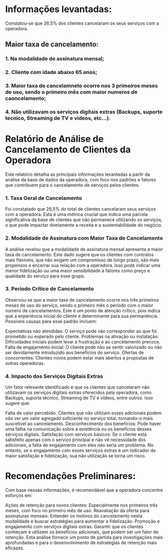 # Informações levantadas:

Constatou-se que 26,5% dos clientes cancelaram os seus serviços com a operadora.

## Maior taxa de cancelamento:
### 1. Na modalidade de assinatura mensal;
### 2. Cliente com idade abaixo 65 anos;
### 3. Maior taxa de cancelamneto ocorre nos 3 primeiros meses de uso, sendo o primeiro mês com maior numeros de caoncelamento;
### 4. Não utilizavam os serviços digitais extras (Backups, suporte tecnico, Streaming de TV e videos, etc...).

# Relatório de Análise de Cancelamento de Clientes da Operadora
Este relatório detalha as principais informações levantadas a partir da análise da base de dados da operadora, com foco nos padrões e fatores que contribuem para o cancelamento de serviços pelos clientes.

### 1. Taxa Geral de Cancelamento
Foi constatado que 26,5% do total de clientes cancelaram seus serviços com a operadora. Esta é uma métrica crucial que indica uma parcela significativa da base de clientes que não permanece utilizando os serviços, o que pode impactar diretamente a receita e a sustentabilidade do negócio.

### 2. Modalidade de Assinatura com Maior Taxa de Cancelamento
A análise revelou que a modalidade de assinatura mensal apresenta a maior taxa de cancelamento. Este dado sugere que os clientes com contratos mais flexíveis, que não exigem um compromisso de longo prazo, são mais propensos a encerrar sua relação com a operadora. Isso pode indicar uma menor fidelização ou uma maior sensibilidade a fatores como preço e qualidade do serviço para esse grupo.

### 3. Período Crítico de Cancelamento
Observou-se que a maior taxa de cancelamento ocorre nos três primeiros meses de uso do serviço, sendo o primeiro mês o período com o maior número de cancelamentos. Este é um ponto de atenção crítico, pois indica que a experiência inicial do cliente é determinante para sua permanência. Possíveis causas para esse padrão incluem:

Expectativas não atendidas: O serviço pode não corresponder ao que foi prometido ou esperado pelo cliente.
Problemas na ativação ou instalação: Dificuldades iniciais podem levar à frustração e ao cancelamento precoce.
Falta de engajamento inicial: O cliente pode não se sentir valorizado ou não ser devidamente introduzido aos benefícios do serviço.
Ofertas de concorrentes: Clientes novos podem estar mais abertos a propostas de outras operadoras.

### 4. Impacto dos Serviços Digitais Extras
Um fator relevante identificado é que os clientes que cancelaram não utilizavam os serviços digitais extras oferecidos pela operadora, como Backups, suporte técnico, Streaming de TV e vídeos, entre outros. Isso sugere que:

Falta de valor percebido: Clientes que não utilizam esses adicionais podem não ver um valor agregado suficiente no serviço total, tornando-o mais suscetível ao cancelamento.
Desconhecimento dos benefícios: Pode haver uma falha na comunicação sobre a existência ou os benefícios desses serviços digitais.
Satisfação com serviços básicos: Se o cliente está satisfeito apenas com o serviço principal e não vê necessidade dos adicionais, a falta de engajamento com eles não seria um problema. No entanto, se o engajamento com esses serviços extras é um indicador de maior satisfação e fidelização, sua não utilização se torna um risco.

# Recomendações Preliminares:
Com base nessas informações, é recomendável que a operadora concentre esforços em:

Ações de retenção para novos clientes: Especialmente nos primeiros três meses, com foco no primeiro mês de uso.
Reavaliação da oferta para assinaturas mensais: Entender os motivos do cancelamento nesta modalidade e buscar estratégias para aumentar a fidelização.
Promoção e engajamento com serviços digitais extras: Garantir que os clientes conheçam e utilizem os benefícios adicionais, que podem ser um fator de retenção.
Esta análise fornece um ponto de partida para investigações mais aprofundadas e para o desenvolvimento de estratégias de retenção mais eficazes.

